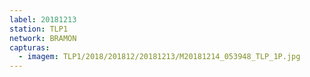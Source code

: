 ```yaml
---
label: 20181213
station: TLP1
network: BRAMON
capturas:
  - imagem: TLP1/2018/201812/20181213/M20181214_053948_TLP_1P.jpg
---
```

